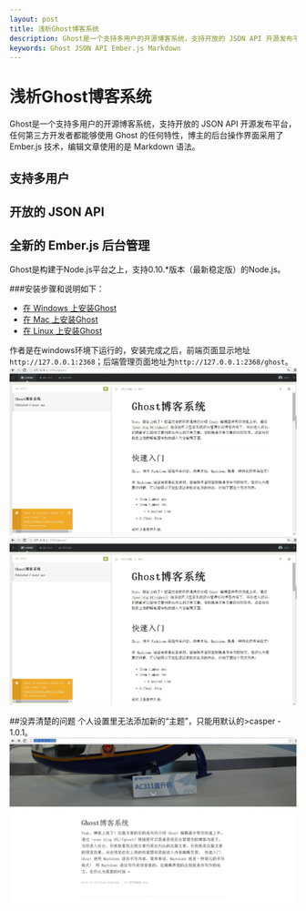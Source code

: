 ```yaml
---
layout: post
title: 浅析Ghost博客系统
description: Ghost是一个支持多用户的开源博客系统，支持开放的 JSON API 开源发布平台，任何第三方开发者都能够使用 Ghost 的任何特性，博主的后台操作界面采用了 Ember.js 技术，编辑文章使用的是 Markdown 语法。
keywords: Ghost JSON API Ember.js Markdown
---
```


# 浅析Ghost博客系统

Ghost是一个支持多用户的开源博客系统，支持开放的 JSON API 开源发布平台，任何第三方开发者都能够使用 Ghost 的任何特性，博主的后台操作界面采用了 Ember.js 技术，编辑文章使用的是 Markdown 语法。

## 支持多用户
## 开放的 JSON API
## 全新的 Ember.js 后台管理

Ghost是构建于Node.js平台之上，支持0.10.*版本（最新稳定版）的Node.js。

###安装步骤和说明如下：

* [在 Windows 上安装Ghost](http://docs.ghostchina.com/zh/installation/windows/)
* [在 Mac 上安装Ghost](http://docs.ghostchina.com/zh/installation/mac/)
* [在 Linux 上安装Ghost](http://docs.ghostchina.com/zh/installation/linux/)

作者是在windows环境下运行的，安装完成之后，前端页面显示地址`http://127.0.0.1:2368`；后端管理页面地址为`http://127.0.0.1:2368/ghost`。
<img src='/img/ghost_win_index.jpg'>
<img src='/img/ghost_win_manage.jpg'>

##没弄清楚的问题
个人设置里无法添加新的“主题”，只能用默认的>casper - 1.0.1。
<img src='/img/ghost_win_1.jpg'>
